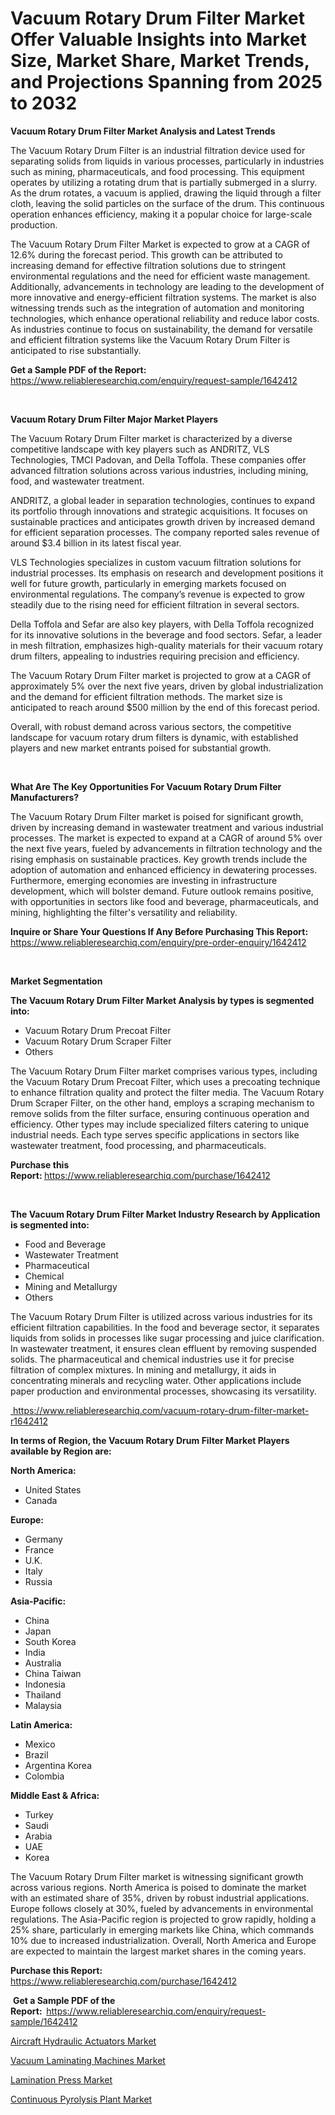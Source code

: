 <p><h1>Vacuum Rotary Drum Filter Market Offer Valuable Insights into Market Size, Market Share, Market Trends, and Projections Spanning from 2025 to 2032</h1></p><p><strong>Vacuum Rotary Drum Filter Market Analysis and Latest Trends</strong></p>
<p><p>The Vacuum Rotary Drum Filter is an industrial filtration device used for separating solids from liquids in various processes, particularly in industries such as mining, pharmaceuticals, and food processing. This equipment operates by utilizing a rotating drum that is partially submerged in a slurry. As the drum rotates, a vacuum is applied, drawing the liquid through a filter cloth, leaving the solid particles on the surface of the drum. This continuous operation enhances efficiency, making it a popular choice for large-scale production.</p><p>The Vacuum Rotary Drum Filter Market is expected to grow at a CAGR of 12.6% during the forecast period. This growth can be attributed to increasing demand for effective filtration solutions due to stringent environmental regulations and the need for efficient waste management. Additionally, advancements in technology are leading to the development of more innovative and energy-efficient filtration systems. The market is also witnessing trends such as the integration of automation and monitoring technologies, which enhance operational reliability and reduce labor costs. As industries continue to focus on sustainability, the demand for versatile and efficient filtration systems like the Vacuum Rotary Drum Filter is anticipated to rise substantially.</p></p>
<p><strong>Get a Sample PDF of the Report:&nbsp;</strong> <a href="https://www.reliableresearchiq.com/enquiry/request-sample/1642412?utm_campaign=1896&utm_medium=2&utm_source=Github&utm_content=ia&utm_term=22022025&utm_id=vacuum-rotary-drum-filter">https://www.reliableresearchiq.com/enquiry/request-sample/1642412</a></p>
<p>&nbsp;</p>
<p><strong>Vacuum Rotary Drum Filter Major Market Players</strong></p>
<p><p>The Vacuum Rotary Drum Filter market is characterized by a diverse competitive landscape with key players such as ANDRITZ, VLS Technologies, TMCI Padovan, and Della Toffola. These companies offer advanced filtration solutions across various industries, including mining, food, and wastewater treatment.</p><p>ANDRITZ, a global leader in separation technologies, continues to expand its portfolio through innovations and strategic acquisitions. It focuses on sustainable practices and anticipates growth driven by increased demand for efficient separation processes. The company reported sales revenue of around $3.4 billion in its latest fiscal year.</p><p>VLS Technologies specializes in custom vacuum filtration solutions for industrial processes. Its emphasis on research and development positions it well for future growth, particularly in emerging markets focused on environmental regulations. The company’s revenue is expected to grow steadily due to the rising need for efficient filtration in several sectors.</p><p>Della Toffola and Sefar are also key players, with Della Toffola recognized for its innovative solutions in the beverage and food sectors. Sefar, a leader in mesh filtration, emphasizes high-quality materials for their vacuum rotary drum filters, appealing to industries requiring precision and efficiency.</p><p>The Vacuum Rotary Drum Filter market is projected to grow at a CAGR of approximately 5% over the next five years, driven by global industrialization and the demand for efficient filtration methods. The market size is anticipated to reach around $500 million by the end of this forecast period.</p><p>Overall, with robust demand across various sectors, the competitive landscape for vacuum rotary drum filters is dynamic, with established players and new market entrants poised for substantial growth.</p></p>
<p>&nbsp;</p>
<p><strong>What Are The Key Opportunities For Vacuum Rotary Drum Filter Manufacturers?</strong></p>
<p><p>The Vacuum Rotary Drum Filter market is poised for significant growth, driven by increasing demand in wastewater treatment and various industrial processes. The market is expected to expand at a CAGR of around 5% over the next five years, fueled by advancements in filtration technology and the rising emphasis on sustainable practices. Key growth trends include the adoption of automation and enhanced efficiency in dewatering processes. Furthermore, emerging economies are investing in infrastructure development, which will bolster demand. Future outlook remains positive, with opportunities in sectors like food and beverage, pharmaceuticals, and mining, highlighting the filter's versatility and reliability.</p></p>
<p><strong>Inquire or Share Your Questions If Any Before Purchasing This Report:</strong> <a href="https://www.reliableresearchiq.com/enquiry/pre-order-enquiry/1642412?utm_campaign=1896&utm_medium=2&utm_source=Github&utm_content=ia&utm_term=22022025&utm_id=vacuum-rotary-drum-filter">https://www.reliableresearchiq.com/enquiry/pre-order-enquiry/1642412</a></p>
<p>&nbsp;</p>
<p><strong>Market Segmentation</strong></p>
<p><strong>The Vacuum Rotary Drum Filter Market Analysis by types is segmented into:</strong></p>
<p><ul><li>Vacuum Rotary Drum Precoat Filter</li><li>Vacuum Rotary Drum Scraper Filter</li><li>Others</li></ul></p>
<p><p>The Vacuum Rotary Drum Filter market comprises various types, including the Vacuum Rotary Drum Precoat Filter, which uses a precoating technique to enhance filtration quality and protect the filter media. The Vacuum Rotary Drum Scraper Filter, on the other hand, employs a scraping mechanism to remove solids from the filter surface, ensuring continuous operation and efficiency. Other types may include specialized filters catering to unique industrial needs. Each type serves specific applications in sectors like wastewater treatment, food processing, and pharmaceuticals.</p></p>
<p><strong>Purchase this Report:&nbsp;</strong><a href="https://www.reliableresearchiq.com/purchase/1642412?utm_campaign=1896&utm_medium=2&utm_source=Github&utm_content=ia&utm_term=22022025&utm_id=vacuum-rotary-drum-filter">https://www.reliableresearchiq.com/purchase/1642412</a></p>
<p>&nbsp;</p>
<p><strong>The Vacuum Rotary Drum Filter Market Industry Research by Application is segmented into:</strong></p>
<p><ul><li>Food and Beverage</li><li>Wastewater Treatment</li><li>Pharmaceutical</li><li>Chemical</li><li>Mining and Metallurgy</li><li>Others</li></ul></p>
<p><p>The Vacuum Rotary Drum Filter is utilized across various industries for its efficient filtration capabilities. In the food and beverage sector, it separates liquids from solids in processes like sugar processing and juice clarification. In wastewater treatment, it ensures clean effluent by removing suspended solids. The pharmaceutical and chemical industries use it for precise filtration of complex mixtures. In mining and metallurgy, it aids in concentrating minerals and recycling water. Other applications include paper production and environmental processes, showcasing its versatility.</p></p>
<p><a href="https://www.reliableresearchiq.com/vacuum-rotary-drum-filter-market-r1642412?utm_campaign=1896&utm_medium=2&utm_source=Github&utm_content=ia&utm_term=22022025&utm_id=vacuum-rotary-drum-filter">&nbsp;https://www.reliableresearchiq.com/vacuum-rotary-drum-filter-market-r1642412</a></p>
<p><strong>In terms of Region, the Vacuum Rotary Drum Filter Market Players available by Region are:</strong></p>
<p>
    <p> <strong> North America: </strong>
        <ul>
            <li>United States</li>
            <li>Canada</li>
        </ul>
        </p> 
    <p> <strong> Europe: </strong>
        <ul>
            <li>Germany</li>
            <li>France</li>
            <li>U.K.</li>
            <li>Italy</li>
            <li>Russia</li>
        </ul>
        </p> 
    <p> <strong> Asia-Pacific: </strong>
        <ul>
            <li>China</li>
            <li>Japan</li>
            <li>South Korea</li>
            <li>India</li>
            <li>Australia</li>
            <li>China Taiwan</li>
            <li>Indonesia</li>
            <li>Thailand</li>
            <li>Malaysia</li>
        </ul>
        </p> 
    <p> <strong> Latin America: </strong>
        <ul>
            <li>Mexico</li>
            <li>Brazil</li>
            <li>Argentina Korea</li>
            <li>Colombia</li>
        </ul>
        </p> 
    <p> <strong> Middle East & Africa: </strong>
        <ul>
            <li>Turkey</li>
            <li>Saudi</li>
            <li>Arabia</li>
            <li>UAE</li>
            <li>Korea</li>
        </ul>
    </p>
    </p>
<p><p>The Vacuum Rotary Drum Filter market is witnessing significant growth across various regions. North America is poised to dominate the market with an estimated share of 35%, driven by robust industrial applications. Europe follows closely at 30%, fueled by advancements in environmental regulations. The Asia-Pacific region is projected to grow rapidly, holding a 25% share, particularly in emerging markets like China, which commands 10% due to increased industrialization. Overall, North America and Europe are expected to maintain the largest market shares in the coming years.</p></p>
<p><strong>Purchase this Report: </strong><a href="https://www.reliableresearchiq.com/purchase/1642412?utm_campaign=1896&utm_medium=2&utm_source=Github&utm_content=ia&utm_term=22022025&utm_id=vacuum-rotary-drum-filter">https://www.reliableresearchiq.com/purchase/1642412</a></p>
<p>&nbsp;<strong>Get a Sample PDF of the Report:&nbsp;&nbsp;</strong><a href="https://www.reliableresearchiq.com/enquiry/request-sample/1642412?utm_campaign=1896&utm_medium=2&utm_source=Github&utm_content=ia&utm_term=22022025&utm_id=vacuum-rotary-drum-filter">https://www.reliableresearchiq.com/enquiry/request-sample/1642412</a></p>
<p><strong></strong></p>
<p><p><a href="https://github.com/sanokdagada01/Market-Research-Report-List-1/blob/main/aircraft-hydraulic-actuators-market.md?utm_campaign=1896&utm_medium=2&utm_source=Github&utm_content=ia&utm_term=22022025&utm_id=vacuum-rotary-drum-filter">Aircraft Hydraulic Actuators Market</a></p><p><a href="https://github.com/lamlebienz7j/Market-Research-Report-List-1/blob/main/vacuum-laminating-machines-market.md?utm_campaign=1896&utm_medium=2&utm_source=Github&utm_content=ia&utm_term=22022025&utm_id=vacuum-rotary-drum-filter">Vacuum Laminating Machines Market</a></p><p><a href="https://github.com/haajipauget/Market-Research-Report-List-1/blob/main/lamination-press-market.md?utm_campaign=1896&utm_medium=2&utm_source=Github&utm_content=ia&utm_term=22022025&utm_id=vacuum-rotary-drum-filter">Lamination Press Market</a></p><p><a href="https://github.com/popoialraih3/Market-Research-Report-List-1/blob/main/continuous-pyrolysis-plant-market.md?utm_campaign=1896&utm_medium=2&utm_source=Github&utm_content=ia&utm_term=22022025&utm_id=vacuum-rotary-drum-filter">Continuous Pyrolysis Plant Market</a></p></p>